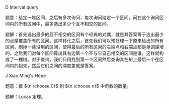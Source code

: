  D Interval query

题意：给定一堆区间，之后有多次询问，每次询问给定一个区间，问在这个询问区间内的所有区间中，最多选出多少个互不相交的区间。

题解：首先选出最多的互不相交的区间有个经典的对偶，就是其答案等于选出最少的点是覆盖所有的区间。这样转化之后，首先我们可以预处理一下原来给出的所有区间，删掉一些没用的区间，使得最后的所有区间的左端点和右端点都是单调递增的。之后我们对每个区间算出其右边第一个不与它自己相交的区间是谁，这样就构成了一棵树。对于查询，我们只用找到第一个区间然后查询其在树上最后一个在区间内的祖先，然后它们之间的深度差就是答案。



J Xiao Ming's Hope

题意：数 ${n \choose 0}$ 到 ${n \choose n}$ 中奇数的数量。

题解：Lucas 定理。